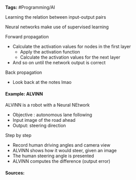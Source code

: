 **Tags:** #Programming/AI  

Learning the relation between input-output pairs

Neural networks make use of supervised learning

Forward propagation
- Calculate the activation values for nodes in the first layer
	- Apply the activation function
	- Calculate the activation values for the next layer
- And so on until the network output is correct

Back propagation
- Look back at the notes lmao
#### Example: ALVINN

ALVINN is a robot with a Neural NEtwork
- Objective : autonomous lane following
- Input image of the road ahead
- Output: steering direction

Step by step
- Record human driving angles and camera view
- ALVINN shows how it would steer, given an image
- The human steering angle is presented
- ALVINN computes the difference (output error)

#### Sources:
